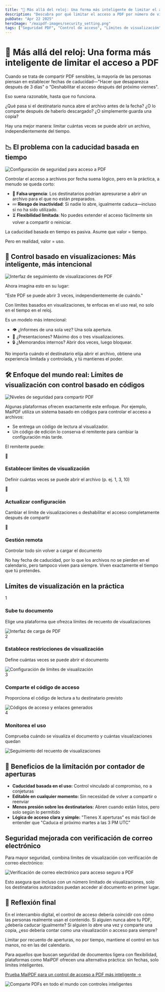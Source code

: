 ```yaml
---
title: "📂 Más allá del reloj: Una forma más inteligente de limitar el acceso a PDF"
description: "Descubra por qué limitar el acceso a PDF por número de visualizaciones es más efectivo que la caducidad basada en tiempo, proporcionando mejor control y flexibilidad para sus documentos sensibles."
pubDate: "Apr 22 2025"
heroImage: "/maipdf-images/security_setting.png"
tags: ["Seguridad PDF", "Control de acceso", "Límites de visualización", "Compartir documentos"]
---
```


# 📂 Más allá del reloj: Una forma más inteligente de limitar el acceso a PDF

<div class="intro-panel">
  <p>Cuando se trata de compartir PDF sensibles, la mayoría de las personas piensan en establecer fechas de caducidad—"Hacer que desaparezca después de 3 días" o "Deshabilitar el acceso después del próximo viernes".</p>
  <p>Eso suena razonable, hasta que no funciona.</p>
  <p>¿Qué pasa si el destinatario nunca abre el archivo antes de la fecha? ¿O lo comparte después de haberlo descargado? ¿O simplemente guarda una copia?</p>
  <p>Hay una mejor manera: limitar cuántas veces se puede abrir un archivo, independientemente del tiempo.</p>
</div>

## 📉 El problema con la caducidad basada en tiempo

![Configuración de seguridad para acceso a PDF](/maipdf-images/security_setting.png)

Controlar el acceso a archivos por fecha suena lógico, pero en la práctica, a menudo se queda corto:

- 📆 **Falsa urgencia**: Los destinatarios podrían apresurarse a abrir un archivo para el que no están preparados.
- 💤 **Riesgo de inactividad**: Si nadie lo abre, igualmente caduca—incluso si no ha sido utilizado.
- ⏳ **Flexibilidad limitada**: No puedes extender el acceso fácilmente sin volver a compartir o reiniciar.

La caducidad basada en tiempo es pasiva. Asume que valor = tiempo.

Pero en realidad, valor = uso.

## 🎯 Control basado en visualizaciones: Más inteligente, más intencional

![Interfaz de seguimiento de visualizaciones de PDF](/maipdf-images/check_pdf_open_result.png)

Ahora imagina esto en su lugar:

"Este PDF se puede abrir 3 veces, independientemente de cuándo."

Con límites basados en visualizaciones, te enfocas en el uso real, no solo en el tiempo en el reloj.

Es un modelo más intencional:

- 👁 ¿Informes de una sola vez? Una sola apertura.
- 📄 ¿Presentaciones? Máximo dos o tres visualizaciones.
- 🔒 ¿Memorandos internos? Abrir dos veces, luego bloquear.

No importa cuándo el destinatario elija abrir el archivo, obtiene una experiencia limitada y controlada, y tú mantienes el poder.

## 🛠 Enfoque del mundo real: Límites de visualización con control basado en códigos

![Niveles de seguridad para compartir PDF](/maipdf-images/security_level_in_pdf_setting.png)

Algunas plataformas ofrecen exactamente este enfoque. Por ejemplo, MaiPDF utiliza un sistema basado en códigos para controlar el acceso a archivos:

- Se entrega un código de lectura al visualizador.
- Un código de edición lo conserva el remitente para cambiar la configuración más tarde.

El remitente puede:

<div class="features-grid">
  <div class="feature-card">
    <div class="feature-icon">🔢</div>
    <h3>Establecer límites de visualización</h3>
    <p>Definir cuántas veces se puede abrir el archivo (p. ej. 1, 3, 10)</p>
  </div>
  
  <div class="feature-card">
    <div class="feature-icon">🔄</div>
    <h3>Actualizar configuración</h3>
    <p>Cambiar el límite de visualizaciones o deshabilitar el acceso completamente después de compartir</p>
  </div>
  
  <div class="feature-card">
    <div class="feature-icon">🔐</div>
    <h3>Gestión remota</h3>
    <p>Controlar todo sin volver a cargar el documento</p>
  </div>
</div>

No hay fecha de caducidad, por lo que los archivos no se pierden en el calendario, pero tampoco viven para siempre. Viven exactamente el tiempo que tú pretendes.

## Límites de visualización en la práctica

<div class="steps-container">
  <div class="step">
    <div class="step-number">1</div>
    <div class="step-content">
      <h3>Sube tu documento</h3>
      <p>Elige una plataforma que ofrezca límites de recuento de visualizaciones</p>
      <img src="/maipdf-images/upload_section.png" alt="Interfaz de carga de PDF" class="medium">
    </div>
  </div>
  
  <div class="step">
    <div class="step-number">2</div>
    <div class="step-content">
      <h3>Establece restricciones de visualización</h3>
      <p>Define cuántas veces se puede abrir el documento</p>
      <img src="/maipdf-images/security_setting.png" alt="Configuración de límites de visualización" class="medium">
    </div>
  </div>
  
  <div class="step">
    <div class="step-number">3</div>
    <div class="step-content">
      <h3>Comparte el código de acceso</h3>
      <p>Proporciona el código de lectura a tu destinatario previsto</p>
      <img src="/maipdf-images/result_of_pdf_link_and_qr_code.png" alt="Códigos de acceso y enlaces generados" class="medium">
    </div>
  </div>
  
  <div class="step">
    <div class="step-number">4</div>
    <div class="step-content">
      <h3>Monitorea el uso</h3>
      <p>Comprueba cuándo se visualiza el documento y cuántas visualizaciones quedan</p>
      <img src="/maipdf-images/check_pdf_open_result.png" alt="Seguimiento del recuento de visualizaciones" class="medium">
    </div>
  </div>
</div>

## 🔐 Beneficios de la limitación por contador de aperturas

<div class="note-box">
  <ul>
    <li><strong>Caducidad basada en el uso:</strong> Control vinculado al compromiso, no a conjeturas</li>
    <li><strong>Editable en cualquier momento:</strong> Sin necesidad de volver a compartir o reenviar</li>
    <li><strong>Menos presión sobre los destinatarios:</strong> Abren cuando están listos, pero solo según lo permitido</li>
    <li><strong>Lógica de acceso clara y simple:</strong> "Tienes X aperturas" es más fácil de entender que "Caduca el próximo martes a las 3 PM UTC"</li>
  </ul>
</div>

## Seguridad mejorada con verificación de correo electrónico

Para mayor seguridad, combina límites de visualización con verificación de correo electrónico:

![Verificación de correo electrónico para acceso seguro a PDF](/maipdf-images/get_email_verification_before_read.jpg)

Esto asegura que incluso con un número limitado de visualizaciones, solo los destinatarios autorizados puedan acceder al documento en primer lugar.

## 🧭 Reflexión final

<div class="cta-container">
  <p>En el intercambio digital, el control de acceso debería coincidir con cómo las personas realmente usan el contenido. Si alguien nunca abre tu PDF, ¿debería caducar igualmente? Si alguien lo abre una vez y comparte una copia, ¿eso debería contar como una visualización o acceso para siempre?</p>
  <p>Limitar por recuento de aperturas, no por tiempo, mantiene el control en tus manos, no en las del calendario.</p>
  <p>Para aquellos que buscan seguridad de documentos ligera con flexibilidad, plataformas como MaiPDF ofrecen una alternativa práctica: sin fechas, solo límites inteligentes.</p>
  <a href="https://maipdf.com">Prueba MaiPDF para un control de acceso a PDF más inteligente →</a>
</div>

![Comparte PDFs en todo el mundo con controles inteligentes](/maipdf-images/share_pdf_wordwide.png)